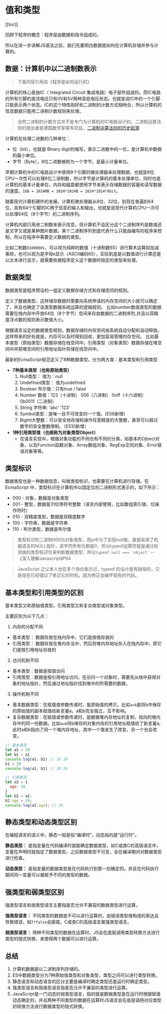 # 值和类型

[[toc]]

回顾下程序的概念：程序是由数据和指令组成的。

所以在进一步讲解JS语法之前，我们先要明白数据是如何在计算机存储并参与计算的。

## 数据：计算机中以二进制数表示

> 下面内容引用自《程序是如何运行的》

计算机的核心是由IC（ Integrated Circuit 集成电路）电子部件组成的。而IC电路的所有引脚的直流电压只有0V和5V两种高低电压状态。也就是说IC中的一个引脚只能表示两个状态。IC的这个特性刚好和二进制的计数方式相吻合，所以计算机的信息数据只能用二进制计数规则来处理。

> 当然二进制的计数方式并不是专门为计算机的IC电路设计的。二进制运算法则的提出者是德国数学家莱布尼兹，[二进制运算法则的历史起源](https://zhidao.baidu.com/question/1177745006240062179.html)

计算机在处理二进数的几种单位：

- 位（bit），也就是 Binary digit的缩写，表示二进数中的一位，是计算机中数据的最小单位。
- 字节（Byte），8位二进数被称为一个字节，是最小计量单位。

早期计算机中的IC电路设计中使用8个引脚的微处理器来处理数据，也就是8位CPU一次性可以处理8位二进制数，所以字节是计算机的基本处理单位，同时也是计算机的基本计量单位，内存和磁盘都使用字节来表示存储数据的容量和读写数据的速度。`1GB = 1024MB = 1024*1024B = 1024*1024*8bit`。

随着现代计算机硬件的发展，计算机微处理器从8位、32位，到现在普遍的64位，具有64个引脚的IC用于信息的输入和输出，也就是说现代计算机CPU一次可以处理64位（8个字节）的二进制序列。

计算机内部只用进二制数来表示信息，但计算机不会区分这个二进制序列是数值还是文字又或是某种图片数据。某个二进制序列到底代表什么只能由编写的程序来控制，所以在程序中需要定义数据的类型。

比如二制数`01000001`，可以视为纯粹的数值（十进制数65）进行算术运算如加减乘除，也可以视为是字母`A`显示（ASCII编码65），实际到底是以数值进行计算还是以文本进行显示，就需要依据程序定义这个数据时指定的类型来处理。


## 数据类型

数据类型是程序预设的一组定义数据存储方式和存储空间的规则。

定义了数据类型，这样储存数据时需要向系统申请的内存空间的大小就可以确定了，并且也确定了该类型数据系统运算的逻辑规则。
比如number数值类型的数据需要在栈内存中开放64位（8个字节）空间来存放数据的二进制序列,并且以双精度浮点数的规则表示数值大小。

根据语言设定的数据类型规则，数据存储的内存空间由系统自动分配和自动释放。这样带来的好处就是，内存可以及时得到回收，更加容易管理内存空间。
比如基本类型（原始类型）数据存储在栈空间中，引用类型（对象类型）数据存储在堆空间中并把堆空间的引用地址指针存储在栈空间中。


最新的EcmaScript规范定义了8种数据类型，分为两大类：基本类型和引用类型

- **7种基本类型（也称原始类型）**
  1. Null类型： 值为：null
  1. Undefined类型： 值为undefined
  1. Boolean 布尔值：只有true / false
  1. Number 数值：123（十进制） 056（八进制） 0xff（十六进制） 0b0011（二进制）
  1. String 字符串: 'abc' '123'
  1. Symbol类型：是唯一且不可改变的一个值。(ES6新增)
  1. BigInt大整数：可以安全地存储和操作任意精度的大整数，甚至可以超过数字的安全整数限制。（ES10新增）
- **1种引用类型值（也统称为对象类型Object）**
  - 在语言实现中，根据对象功能的不同也有不同的分类，如基本的Ojbect对象，以及Function函数对象、Array数组对象、RegExp正则对象、Error错误对象等等。

## 类型标识

数据类型也是一种数据信息，叫做类型标识，也需要在计算机进行存储，在EcmaScript 中，类型标识在计算机中以固定位的二进制形式表示的，如下所示：

- 000 - 对象，数据是对象类型
- 001 - 整型，数据是31位带符号整数（语言内部使用，比如数组索引值、位操作符时）
- 010 - 双精度类型，数据是双精度数字
- 100 - 字符串，数据是字符串
- 110 - 布尔类型，数据是布尔值

> 类型标识的二进制000为对象类型，而js中为了实现null值，直接采用了机器语言的NULL指针，该字符所有位都是0，所以typeof运算符就是通过检测值的类型标识位来判断数据类型，所以`typeof null === 'object'`  --《深入理解Javascript》P94

> JavaScript 之父本人也在多个场合表示过，typeof 的设计是有缺陷的，只是现在已经错过了修正它的时机，因为修正会破坏现有的代码。

## 基本类型和引用类型的区别

基本类型又称原始值类型，引用类型又称复杂类型或对象类型。

主要区别为以下几点：

1. 内存的分配不同
  - 基本类型： 数据存放在栈内存中，它们是按值存放的
  - 引用类型： 数据存放在堆内存当中，然后将堆内存地址存入在栈内存中，即它们是按引用地址存放的

2. 访问机制不同
  - 基本类型：数据是按值访问
  - 引用类型：数据是按引用地址访问。在访问一个对象时，需要先从栈中获得对象的地址指针，然后通过地址指针找到堆中的所需要的数据。

3. 操作机制不同
  - 基本数据类型：在赋值或参数传递时，是原始值的拷贝。比如`a=b`是将b中保存的原始值的副本赋值给新变量a，a和b完全独立，互不影响。
  - 复杂数据类型：在赋值或参数传递时，是数据堆内存地址的复制，指向的堆内存中的同一份数据。比如`a=b`将b保存的对象内存的引用地址赋值给了新变量a; 此时a和b指向了同一个堆内存地址，其中一个值发生了改变，另一个也会改变。

  ```js
  // 基本类型
  let a1 = 10
  let b1 = a1
  console.log(a1, b1) // 10 10
  b1 = 20
  console.log(a1, b1) // 10 20
  
  // 引用类型
  let a2 = {
    age: 10
  }
  let b2 = a2;
  b2.age = 20;
  console.log(a2.age); // 20
  ```

## 静态类型和动态类型区别

在编程语言的语义中，静态一般是指“编译时”，动态指的是“运行时”。

**静态类型：** 是指变量在代码编译时就能确定数据类型，如C或类C的高级语言中，变量在声明时就指定了数据类型，之后数据类型不可变，会在编译期间对数据类型进行检查。

**动态类型：** 是指变量的数据类型是在代码执行到那一刻确定的。并且在代码执行期间同一变量可以被赋予不同的类型的数据。

## 强类型和弱类型区别

强类型语言和弱类型语言主要指是否允许不兼容的数据类型进行运算。

**强类型语言：** 不同类型的数据是不可以进行运算的，由错误类型值构成的表达会导致错误，如`7*false`会报错。C或类C的高级语言属强类型语言。

**弱类型语言：** 两种不同类型的数据在运算时，JS会在底层调用类型转换方法进行类型的隐式转换，来使得两个数据可以进行运算。

## 总结

1. 计算机数据是以二进制序列存储的。
1. ES中数据类型分为7种原始值类型和对象类型，类型之间可以进行类型转换。
1. 静态语言和动态语言的区分主要是编译时确定类型还是运行时确定类型。
1. 强类型语言和弱类型语言指是否允许不兼容的类型进行运算。
1. JavaScript是一门动态的弱类型语言，指的就是数据类型是在运行时根据赋值动态确定的，并且两种不同类型的数据在运算时JS语言会在底层调用对应类型的转换方法进行数据类型的隐式转换。